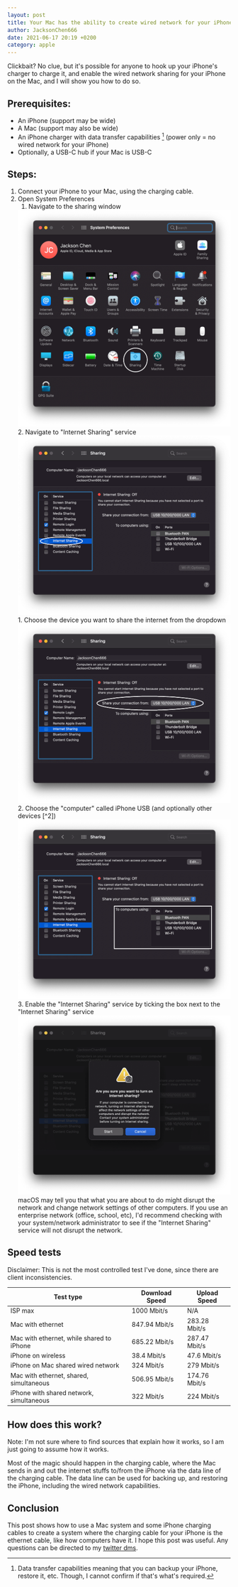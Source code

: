 ```yaml
---
layout: post
title: Your Mac has the ability to create wired network for your iPhone
author: JacksonChen666
date: 2021-06-17 20:19 +0200
category: apple
---
```

Clickbait? No clue, but it's possible for anyone to hook up your iPhone's charger to charge it, and enable the wired network sharing for your iPhone on the Mac, and I will show you how to do so.

## Prerequisites:
- An iPhone (support may be wide)
- A Mac (support may also be wide)
- An iPhone charger with data transfer capabilities [^1] (power only = no wired network for your iPhone)
- Optionally, a USB-C hub if your Mac is USB-C

## Steps:
1. Connect your iPhone to your Mac, using the charging cable.
2. Open System Preferences
    1. Navigate to the sharing window
    <img src='/assets/img/posts/mac-iphone-wired/system-preferences.png' loading="lazy" alt="Screenshot of macOS's System Preferences">
    2. Navigate to "Internet Sharing" service
        <img src='/assets/img/posts/mac-iphone-wired/internet-sharing-section.png' loading="lazy" alt="Screenshot of macOS's System Preferences Sharing pane highlighting the Internet Sharing section">
        1. Choose the device you want to share the internet from the dropdown
        <img src='/assets/img/posts/mac-iphone-wired/internet-sharing-share-from.png' loading="lazy" alt="Screenshot of macOS's System Preferences Sharing pane highlighting the dropdown menu to share the connection from.">
        2. Choose the "computer" called iPhone USB (and optionally other devices [^2])
        <img src='/assets/img/posts/mac-iphone-wired/internet-sharing-share-to.png' loading="lazy" alt="Screenshot of macOS's System Preferences Sharing pane highlighting the menu list showing devices it can share an internet connection to.">
    3. Enable the "Internet Sharing" service by ticking the box next to the "Internet Sharing" service
    <img src='/assets/img/posts/mac-iphone-wired/network-disruption.png' loading="lazy" alt='Screenshot of macOS System Preferences Sharing pane showing a warning message saying: "Are you sure you want to turn on Internet sharing? If your computer is connected to a network, turning on Internet sharing may affect the network settings of other computers and disrupt the network. Contact your system administrator before turning on Internet sharing."'>
    macOS may tell you that what you are about to do might disrupt the network and change network settings of other computers. If you use an enterprise network (office, school, etc), I'd recommend checking with your system/network administrator to see if the "Internet Sharing" service will not disrupt the network.

## Speed tests
Disclaimer: This is not the most controlled test I've done, since there are client inconsistencies.

| Test type | Download Speed | Upload Speed |
|-----------|----------------|--------------|
| ISP max | 1000 Mbit/s | N/A |
| Mac with ethernet | 847.94 Mbit/s | 283.28 Mbit/s |
| Mac with ethernet, while shared to iPhone | 685.22 Mbit/s | 287.47 Mbit/s |
| iPhone on wireless | 38.4 Mbit/s | 47.6 Mbit/s |
| iPhone on Mac shared wired network | 324 Mbit/s | 279 Mbit/s |
| Mac with ethernet, shared, simultaneous | 506.95 Mbit/s | 174.76 Mbit/s |
| iPhone with shared network, simultaneous | 322 Mbit/s | 224 Mbit/s |

<p/>

## How does this work?
Note: I'm not sure where to find sources that explain how it works, so I am just going to assume how it works.

Most of the magic should happen in the charging cable, where the Mac sends in and out the internet stuffs to/from the iPhone via the data line of the charging cable. The data line can be used for backing up, and restoring the iPhone, including the wired network capabilities.

## Conclusion
This post shows how to use a Mac system and some iPhone charging cables to create a system where the charging cable for your iPhone is the ethernet cable, like how computers have it. I hope this post was useful. Any questions can be directed to my [twitter dms](https://twitter.com/messages/compose?recipient_id=909886275741679616).

[^1]: Data transfer capabilities meaning that you can backup your iPhone, restore it, etc. Though, I cannot confirm if that's what's required.
[^2]: Choosing an ethernet port as a device to share to may result in changing the network settings of your ISP, potentially resulting in ISP downtime, and your ISP may terminate your service. **THE AUTHOR IS NOT RESPONSIBLE AND LIABLE FOR ANY DAMAGES CAUSED BY THE USER. ENABLE AT YOUR OWN RISK** <img src='/assets/img/posts/mac-iphone-wired/isp-disruption.png' loading="lazy" alt='Screenshot of macOS System Preferences Sharing pane showing a warning message saying: "If you turn on this port, your Internet Service provider might terminate your service to prevent you from disrupting its network. In some cases (if you use a cable modem, for example) you might unintentionally affect the network settings of your ISP and violate the terms of your service agreement."'>